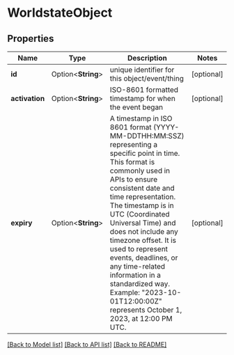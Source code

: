# WorldstateObject

## Properties

Name | Type | Description | Notes
------------ | ------------- | ------------- | -------------
**id** | Option<**String**> | unique identifier for this object/event/thing | [optional]
**activation** | Option<**String**> | ISO-8601 formatted timestamp for when the event began | [optional]
**expiry** | Option<**String**> | A timestamp in ISO 8601 format (YYYY-MM-DDTHH:MM:SSZ) representing a specific point in time. This format is commonly used in APIs to ensure consistent date and time representation. The timestamp is in UTC (Coordinated Universal Time) and does not include any timezone offset. It is used to represent events, deadlines, or any time-related information in a standardized way. Example: \"2023-10-01T12:00:00Z\" represents October 1, 2023, at 12:00 PM UTC.  | [optional]

[[Back to Model list]](../README.md#documentation-for-models) [[Back to API list]](../README.md#documentation-for-api-endpoints) [[Back to README]](../README.md)


